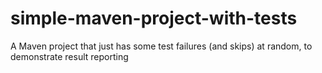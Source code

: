 simple-maven-project-with-tests
===============================

A Maven project that just has some test failures (and skips) at random, to demonstrate result reporting
